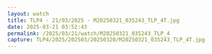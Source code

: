 ```yaml
---
layout: watch
title: TLP4 - 21/03/2025 - M20250321_035243_TLP_4T.jpg
date: 2025-03-21 03:52:43
permalink: /2025/03/21/watch/M20250321_035243_TLP_4
capture: TLP4/2025/202503/20250320/M20250321_035243_TLP_4T.jpg
---
```

